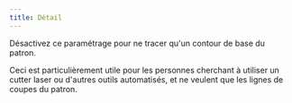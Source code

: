 ```yaml
---
title: Détail
---
```


Désactivez ce paramétrage pour ne tracer qu'un contour de base du patron.

Ceci est particulièrement utile pour les personnes cherchant à utiliser un cutter laser ou d'autres outils automatisés, et ne veulent que les lignes de coupes du patron.
